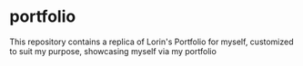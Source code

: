 # portfolio
This repository contains a replica of Lorin's Portfolio for myself, customized to suit my purpose, showcasing myself via my portfolio

